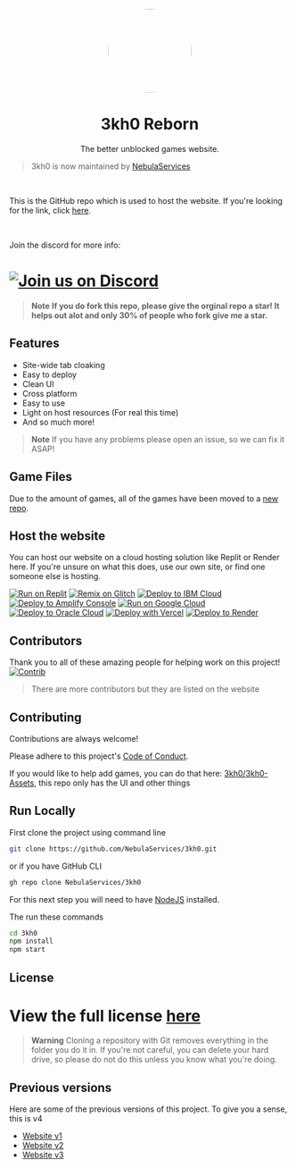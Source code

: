 <p align="center">
<kbd>
<img style="border-radius:50%" height="150px" src="https://raw.githubusercontent.com/NebulaServices/3kh0/main/public/src/images/logo.png">
</kbd>
</p>
<h1 align="center">3kh0 Reborn</h1>
<p align="center">The better unblocked games website.</p>

> 3kh0 is now maintained by [NebulaServices](https://github.com/NebulaServices)

<br>

This is the GitHub repo which is used to host the website. If you're looking for the link, click [here](https://3kh0.nebulaproxy.dev/).

<br>

Join the discord for more info:


[![Join us on Discord](https://invidget.switchblade.xyz/wv6huJAwEv?theme=light)](https://discord.io/3kh0_)
=======
> **Note**
> **If you do fork this repo, please give the orginal repo a star! It helps out alot and only 30% of people who fork give me a star.**

## Features

- Site-wide tab cloaking
- Easy to deploy
- Clean UI
- Cross platform
- Easy to use
- Light on host resources (For real this time)
- And so much more!

> **Note**
> If you have any problems please open an issue, so we can fix it ASAP!

## Game Files
Due to the amount of games, all of the games have been moved to a [new repo](https://github.com/3kh0/3kh0-Assets).

## Host the website

You can host our website on a cloud hosting solution like Replit or Render here. If you're unsure on what this does, use our own site, or find one someone else is hosting. <br>

[![Run on Replit](https://binbashbanana.github.io/deploy-buttons/buttons/remade/replit.svg)](https://github.com/NebulaServices/3kh0)
[![Remix on Glitch](https://binbashbanana.github.io/deploy-buttons/buttons/remade/glitch.svg)](https://glitch.com/edit/#!/import/github/NebulaServices/3kh0)
[![Deploy to IBM Cloud](https://binbashbanana.github.io/deploy-buttons/buttons/remade/ibmcloud.svg)](https://cloud.ibm.com/devops/setup/deploy?repository=https://github.com/NebulaServices/3kh0)
[![Deploy to Amplify Console](https://binbashbanana.github.io/deploy-buttons/buttons/remade/amplifyconsole.svg)](https://console.aws.amazon.com/amplify/home#/deploy?repo=https://github.com/NebulaServices/3kh0)
[![Run on Google Cloud](https://binbashbanana.github.io/deploy-buttons/buttons/remade/googlecloud.svg)](https://deploy.cloud.run/?git_repo=https://github.com/3kh0/website-v4)
[![Deploy to Oracle Cloud](https://binbashbanana.github.io/deploy-buttons/buttons/remade/oraclecloud.svg)](https://cloud.oracle.com/resourcemanager/stacks/create?zipUrl=https://github.com/NebulaServices/3kh0/archive/refs/heads/main.zip)
[![Deploy with Vercel](https://binbashbanana.github.io/deploy-buttons/buttons/remade/vercel.svg)](https://vercel.com/new/clone?repository-url=https://github.com/NebulaServices/3kh0) 
[![Deploy to Render](https://binbashbanana.github.io/deploy-buttons/buttons/remade/render.svg)](https://render.com/deploy?repo=https://github.com/NebulaServices/3kh0)

## Contributors

Thank you to all of these amazing people for helping work on this project!
[![Contrib](https://contrib.rocks/image?repo=NebulaServices/3kh0#)](https://github.com/NebulaServices/3kh0/graphs/contributors)
> There are more contributors but they are listed on the website

## Contributing

Contributions are always welcome!

Please adhere to this project's [Code of Conduct](https://github.com/3kh0/3kh0-v4/blob/main/.github/CODE_OF_CONDUCT.md).

If you would like to help add games, you can do that here: [3kh0/3kh0-Assets](https://github.com/3kh0/3kh0-Assets), this repo only has the UI and other things


## Run Locally

First clone the project using command line

```bash
git clone https://github.com/NebulaServices/3kh0.git
```

or if you have GitHub CLI

```bash
gh repo clone NebulaServices/3kh0
```

For this next step you will need to have [NodeJS](https://nodejs.org) installed.

The  run these commands
```bash
cd 3kh0
npm install
npm start
```

## License
View the full license [here](https://github.com/NebulaServices/3kh0/blob/main/LICENSE)
=======


> **Warning**
> Cloning a repository with Git removes everything in the folder you do it in. If you're not careful, you can delete your hard drive, so please do not do this unless you know what you're doing.

## Previous versions

Here are some of the previous versions of this project. To give you a
sense, this is v4

- [Website v1](https://github.com/3kh0/website-v1)
- [Website v2](https://github.com/3kh0/website-v2)
- [Website v3](https://github.com/3kh0/website-v3)
